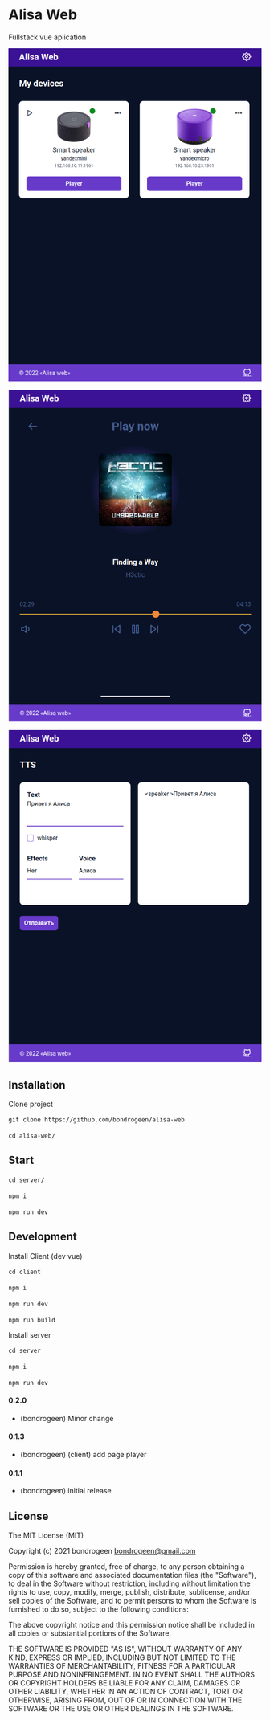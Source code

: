 # Alisa Web

Fullstack vue aplication

![image](https://raw.githubusercontent.com/bondrogeen/alisa-web/main/images/screen_1.png)

![image](https://raw.githubusercontent.com/bondrogeen/alisa-web/main/images/screen_2.png)

![image](https://raw.githubusercontent.com/bondrogeen/alisa-web/main/images/screen_3.png)

## Installation

Clone project

```
git clone https://github.com/bondrogeen/alisa-web

cd alisa-web/
```

## Start

```
cd server/

npm i

npm run dev
```

## Development

Install Client (dev vue)

```
cd client

npm i

npm run dev

npm run build
```

Install server

```
cd server

npm i

npm run dev
```

#### 0.2.0

- (bondrogeen) Minor change

#### 0.1.3

- (bondrogeen) (client) add page player

#### 0.1.1

- (bondrogeen) initial release

## License

The MIT License (MIT)

Copyright (c) 2021 bondrogeen <bondrogeen@gmail.com>

Permission is hereby granted, free of charge, to any person obtaining a copy
of this software and associated documentation files (the "Software"), to deal
in the Software without restriction, including without limitation the rights
to use, copy, modify, merge, publish, distribute, sublicense, and/or sell
copies of the Software, and to permit persons to whom the Software is
furnished to do so, subject to the following conditions:

The above copyright notice and this permission notice shall be included in
all copies or substantial portions of the Software.

THE SOFTWARE IS PROVIDED "AS IS", WITHOUT WARRANTY OF ANY KIND, EXPRESS OR
IMPLIED, INCLUDING BUT NOT LIMITED TO THE WARRANTIES OF MERCHANTABILITY,
FITNESS FOR A PARTICULAR PURPOSE AND NONINFRINGEMENT. IN NO EVENT SHALL THE
AUTHORS OR COPYRIGHT HOLDERS BE LIABLE FOR ANY CLAIM, DAMAGES OR OTHER
LIABILITY, WHETHER IN AN ACTION OF CONTRACT, TORT OR OTHERWISE, ARISING FROM,
OUT OF OR IN CONNECTION WITH THE SOFTWARE OR THE USE OR OTHER DEALINGS IN
THE SOFTWARE.
